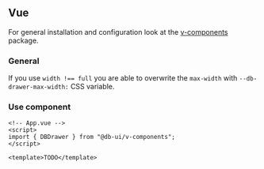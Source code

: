 ## Vue

For general installation and configuration look at the [v-components](https://www.npmjs.com/package/@db-ui/v-components) package.

### General

If you use `width !== full` you are able to overwrite the `max-width` with `--db-drawer-max-width:` CSS variable.

### Use component

```vue App.vue
<!-- App.vue -->
<script>
import { DBDrawer } from "@db-ui/v-components";
</script>

<template>TODO</template>
```
